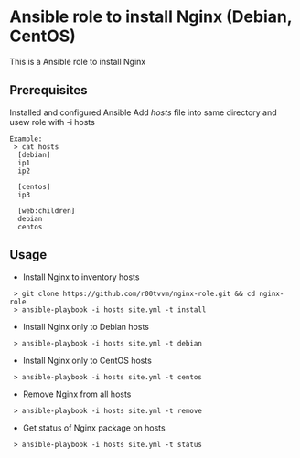
# Ansible role to install Nginx (Debian, CentOS)
This is a Ansible role to install Nginx
## Prerequisites
Installed and configured Ansible 
Add *hosts* file into same directory and usew role with -i hosts
```
Example: 
 > cat hosts
  [debian]
  ip1
  ip2

  [centos]
  ip3

  [web:children]
  debian
  centos
```
## Usage
* Install Nginx to inventory hosts
```
 > git clone https://github.com/r00tvvm/nginx-role.git && cd nginx-role
 > ansible-playbook -i hosts site.yml -t install
```
* Install Nginx only to Debian hosts
```
 > ansible-playbook -i hosts site.yml -t debian
```
* Install Nginx only to CentOS hosts
```
 > ansible-playbook -i hosts site.yml -t centos
```
* Remove Nginx from all hosts
```
 > ansible-playbook -i hosts site.yml -t remove
```
* Get status of Nginx package on hosts
```
 > ansible-playbook -i hosts site.yml -t status
```

